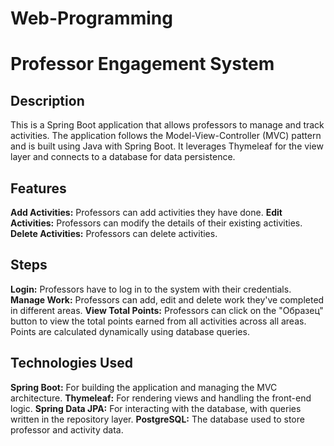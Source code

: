 # Web-Programming
# Professor Engagement System

## Description
This is a Spring Boot application that allows professors to manage and track activities. The application follows the Model-View-Controller (MVC) pattern and is built using Java with Spring Boot. It leverages Thymeleaf for the view layer and connects to a database for data persistence.

## Features

**Add Activities:** Professors can add activities they have done.
**Edit Activities:** Professors can modify the details of their existing activities.
**Delete Activities:** Professors can delete activities.

## Steps
**Login:** Professors have to log in to the system with their credentials.
**Manage Work:** Professors can add, edit and delete work they've completed in different areas.
**View Total Points:** Professors can click on the "Образец" button to view the total points earned from all activities across all areas. Points are calculated dynamically using database queries.

## Technologies Used
**Spring Boot:** For building the application and managing the MVC architecture.
**Thymeleaf:** For rendering views and handling the front-end logic.
**Spring Data JPA:** For interacting with the database, with queries written in the repository layer.
**PostgreSQL:** The database used to store professor and activity data.
